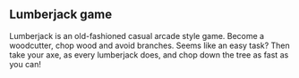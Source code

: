 ## Lumberjack game

Lumberjack is an old-fashioned casual arcade style game. Become a woodcutter, chop wood and avoid branches. Seems like an easy task?
Then take your axe, as every lumberjack does, and chop down the tree as fast as you can!

